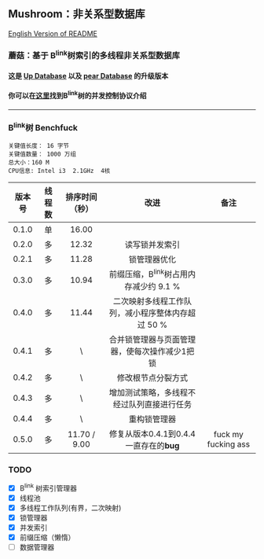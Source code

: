 ## Mushroom：非关系型数据库
[English Version of README](./README.en.md)

### 蘑菇：基于 B<sup>link</sup>树索引的多线程非关系型数据库

#### 这是 [Up Database](http://www.github.com/UncP/Up_Database) 以及 [pear Database](http://www.github.com/UncP/pear) 的升级版本

#### 你可以在[这里](https://zhuanlan.zhihu.com/p/24800198)找到B<sup>link</sup>树的并发控制协议介绍

******

### B<sup>link</sup>树 Benchfuck
`关键值长度： 16 字节`  
`关键值数量： 1000 万组`  
`总大小：160 M`  
`CPU信息: Intel i3  2.1GHz  4核`

| 版本号 | 线程数 | 排序时间（秒）|           改进             |        备注    |
|:------:|:-------:|:-----------:|:---------------------------:|:--------------:|
| 0.1.0  |  单  |    16.00    |||
| 0.2.0  |  多  |    12.32    |         读写锁并发索引          ||
| 0.2.1  |  多  |    11.28    |         锁管理器优化            ||
| 0.3.0  |  多  |    10.94    |前缀压缩，B<sup>link</sup>树占用内存减少约 9.1 %||
| 0.4.0  |  多  |    11.44    |二次映射多线程工作队列，减小程序整体内存超过 50 %||
| 0.4.1  |  多  |       \     |合并锁管理器与页面管理器，使每次操作减少1把锁||
| 0.4.2  |  多  |       \     |修改根节点分裂方式||
| 0.4.3  |  多  |       \     |增加测试策略，多线程不经过队列直接进行任务||
| 0.4.4  |  多  |       \     |重构锁管理器||
| 0.5.0  |  多  | 11.70 / 9.00|修复从版本0.4.1到0.4.4一直存在的**bug**|fuck my fucking ass|


### TODO
- [x] B<sup>link</sup> 树索引管理器
- [x] 线程池
- [x] 多线程工作队列(有界，二次映射)
- [x] 锁管理器
- [x] 并发索引
- [x] 前缀压缩（懒惰）
- [ ] 数据管理器
